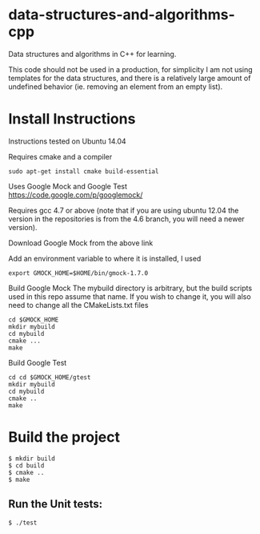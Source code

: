 data-structures-and-algorithms-cpp
==================================

Data structures and algorithms in C++ for learning.

This code should not be used in a production, for simplicity I am not using templates for the data structures, and there is a relatively large amount of undefined behavior (ie. removing an element from an empty list).

# Install Instructions

Instructions tested on Ubuntu 14.04

Requires cmake and a compiler

```
sudo apt-get install cmake build-essential
```

Uses Google Mock and Google Test
https://code.google.com/p/googlemock/

Requires gcc 4.7 or above (note that if you are using ubuntu 12.04 the version in the repositories is from the 4.6 branch, you will need a newer version).

Download Google Mock from the above link

Add an environment variable to where it is installed, I used

```
export GMOCK_HOME=$HOME/bin/gmock-1.7.0
```

Build Google Mock
The mybuild directory is arbitrary, but the build scripts used in this repo assume that name. If you wish to change it, you will also need to change all the CMakeLists.txt files

```
cd $GMOCK_HOME
mkdir mybuild
cd mybuild
cmake ...
make
```

Build Google Test

```
cd cd $GMOCK_HOME/gtest
mkdir mybuild
cd mybuild
cmake ..
make
```

# Build the project

```
$ mkdir build
$ cd build
$ cmake ..
$ make
```

## Run the Unit tests:

```
$ ./test
```
